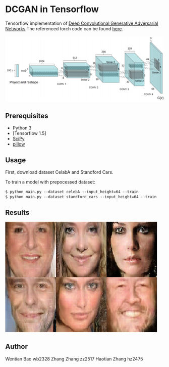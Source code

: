 # DCGAN in Tensorflow

Tensorflow implementation of [Deep Convolutional Generative Adversarial Networks](http://arxiv.org/abs/1511.06434) The referenced torch code can be found [here](https://github.com/carpedm20/DCGAN-tensorflow).

![alt tag](DCGAN.png)


## Prerequisites

- Python 3
- [Tensorflow 1.5]
- [SciPy](http://www.scipy.org/install.html)
- [pillow](https://github.com/python-pillow/Pillow)


## Usage

First, download dataset CelabA and Standford Cars.

To train a model with prepocessed dataset:

    $ python main.py --dataset celebA --input_height=64 --train 
    $ python main.py --dataset standford_cars --input_height=64 --train 

## Results

![result](assets/fig3.png)

## Author

Wentian Bao wb2328
Zhang Zhang zz2517
Haotian Zhang hz2475

